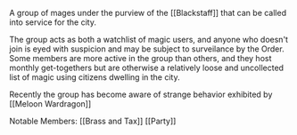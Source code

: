 A group of mages under the purview of the [[Blackstaff]] that can be called into service for the city.

The group acts as both a watchlist of magic users, and anyone who doesn't join is eyed with suspicion and may be subject to surveilance by the Order. Some members are more active in the group than others, and they host monthly get-togethers but are otherwise a relatively loose and uncollected list of magic using citizens dwelling in the city.

Recently the group has become aware of strange behavior exhibited by [[Meloon Wardragon]]

Notable Members:
[[Brass and Tax]]
[[Party]]